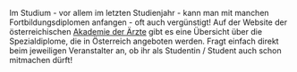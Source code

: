 Im Studium - vor allem im letzten Studienjahr -  kann man mit manchen Fortbildungsdiplomen anfangen - oft auch vergünstigt! Auf der Website der österreichischen [Akademie der Ärzte](https://www.arztakademie.at/oeaeknbspdiplome-zertifikate-cpds/oeaek-spezialdiplome/) gibt es eine Übersicht über die Spezialdiplome, die in Österreich angeboten werden. Fragt einfach direkt beim jeweiligen Veranstalter an, ob ihr als Studentin / Student auch schon mitmachen dürft! 

